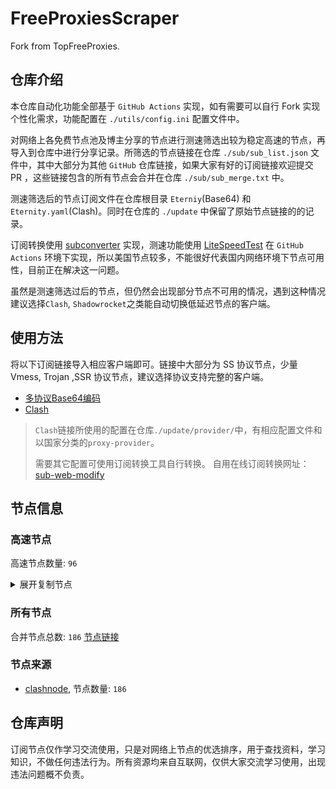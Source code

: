 # FreeProxiesScraper

Fork from TopFreeProxies.

## 仓库介绍
本仓库自动化功能全部基于 `GitHub Actions` 实现，如有需要可以自行 Fork 实现个性化需求，功能配置在 `./utils/config.ini` 配置文件中。

对网络上各免费节点池及博主分享的节点进行测速筛选出较为稳定高速的节点，再导入到仓库中进行分享记录。所筛选的节点链接在仓库 `./sub/sub_list.json` 文件中，其中大部分为其他 `GitHub` 仓库链接，如果大家有好的订阅链接欢迎提交 PR ，这些链接包含的所有节点会合并在仓库 `./sub/sub_merge.txt` 中。

测速筛选后的节点订阅文件在仓库根目录 `Eterniy`(Base64) 和 `Eternity.yaml`(Clash)。同时在仓库的 `./update` 中保留了原始节点链接的的记录。

订阅转换使用 [subconverter](https://github.com/tindy2013/subconverter) 实现，测速功能使用 [LiteSpeedTest](https://github.com/xxf098/LiteSpeedTest) 在 `GitHub Actions` 环境下实现，所以美国节点较多，不能很好代表国内网络环境下节点可用性，目前正在解决这一问题。

虽然是测速筛选过后的节点，但仍然会出现部分节点不可用的情况，遇到这种情况建议选择`Clash`, `Shadowrocket`之类能自动切换低延迟节点的客户端。

## 使用方法
将以下订阅链接导入相应客户端即可。链接中大部分为 SS 协议节点，少量 Vmess, Trojan ,SSR 协议节点，建议选择协议支持完整的客户端。

- [多协议Base64编码](https://raw.githubusercontent.com/caijh/FreeProxiesScraper/master/Eternity)
- [Clash](https://raw.githubusercontent.com/caijh/FreeProxiesScraper/master/Eternity.yaml)

>`Clash`链接所使用的配置在仓库`./update/provider/`中，有相应配置文件和以国家分类的`proxy-provider`。
>
>需要其它配置可使用订阅转换工具自行转换。
>自用在线订阅转换网址：[sub-web-modify](https://sub.v1.mk/)

## 节点信息
### 高速节点
高速节点数量: `96`
<details>
  <summary>展开复制节点</summary>

    vmess://eyJ2IjoiMiIsInBzIjoiMDQtMDAwLUpQIiwiYWRkIjoianAtMS5hbmV3c3RhcnQuY3lvdSIsInBvcnQiOiI1MDYxIiwidHlwZSI6Im5vbmUiLCJpZCI6IjA3MTIzZDFkLWFjZjMtM2JhMy1hZTAxLTkyZTZiOTIxZWM3MSIsImFpZCI6IjAiLCJuZXQiOiJ3cyIsInBhdGgiOiIvIiwiaG9zdCI6ImpwLTEuYW5ld3N0YXJ0LmN5b3UiLCJ0bHMiOiJ0bHMifQ==
    vmess://eyJ2IjoiMiIsInBzIjoiMDQtMDAzLU5PV0hFUkUiLCJhZGQiOiJ1czYtMS5hbmV3c3RhcnQuY3lvdSIsInBvcnQiOiI1MDYxIiwidHlwZSI6Im5vbmUiLCJpZCI6IjA3MTIzZDFkLWFjZjMtM2JhMy1hZTAxLTkyZTZiOTIxZWM3MSIsImFpZCI6IjAiLCJuZXQiOiJ3cyIsInBhdGgiOiIvIiwiaG9zdCI6InVzNi0xLmFuZXdzdGFydC5jeW91IiwidGxzIjoidGxzIn0=
    trojan://6106038b-e974-33aa-b305-580c3b59c152@gz0slb.aliyuncdn.smp-paymentservices-apple.com:56323?allowInsecure=1&sni=steampipe-kr.akamaized.net#04-004-CN
    trojan://6106038b-e974-33aa-b305-580c3b59c152@gz0slb.aliyuncdn.smp-paymentservices-apple.com:56432?allowInsecure=1&sni=steampipe-partner.akamaized.net#04-005-CN
    trojan://6106038b-e974-33aa-b305-580c3b59c152@push04.endpoint.smp-paymentservices-apple.com:23452?allowInsecure=1&sni=fastly.cdn.steampipe.steamcontent.com#04-006-CN
    trojan://6106038b-e974-33aa-b305-580c3b59c152@push04.endpoint.smp-paymentservices-apple.com:23453?allowInsecure=1&sni=www.microsoft365.com#04-007-CN
    vmess://eyJ2IjoiMiIsInBzIjoiMDQtMTA3LVJFTEFZIiwiYWRkIjoiczIuZGItbGluazAyLnRvcCIsInBvcnQiOiI4ODgwIiwidHlwZSI6Im5vbmUiLCJpZCI6Ijk0OTc5MzQyLWUyYjUtMzljMi1hNzE5LTQyNGRmYWM0YWI0ZSIsImFpZCI6IjAiLCJuZXQiOiJ3cyIsInBhdGgiOiIvZGFiYWkuaW4xNzIuNjQuNTAuMjQ2IiwiaG9zdCI6InMyLmRiLWxpbmswMi50b3AiLCJ0bHMiOiIifQ==
    vmess://eyJ2IjoiMiIsInBzIjoiMDQtMTA4LVJFTEFZIiwiYWRkIjoiczQuY24tZGIudG9wIiwicG9ydCI6IjIwOTUiLCJ0eXBlIjoibm9uZSIsImlkIjoiOTQ5NzkzNDItZTJiNS0zOWMyLWE3MTktNDI0ZGZhYzRhYjRlIiwiYWlkIjoiMCIsIm5ldCI6IndzIiwicGF0aCI6Ii9kYWJhaS5pbjE3Mi42NC4zMS4xMzkiLCJob3N0IjoiczQuY24tZGIudG9wIiwidGxzIjoiIn0=
    vmess://eyJ2IjoiMiIsInBzIjoiMDQtMTA5LVJFTEFZIiwiYWRkIjoiczUuZGItbGluazAxLnRvcCIsInBvcnQiOiIyMDgyIiwidHlwZSI6Im5vbmUiLCJpZCI6Ijk0OTc5MzQyLWUyYjUtMzljMi1hNzE5LTQyNGRmYWM0YWI0ZSIsImFpZCI6IjAiLCJuZXQiOiJ3cyIsInBhdGgiOiIvZGFiYWkuaW4xNzIuNjcuNjkuMjkiLCJob3N0IjoiczUuZGItbGluazAxLnRvcCIsInRscyI6IiJ9
    vmess://eyJ2IjoiMiIsInBzIjoiMDQtMTEwLVJFTEFZIiwiYWRkIjoiczUuZGItbGluazAxLnRvcCIsInBvcnQiOiI4ODgwIiwidHlwZSI6Im5vbmUiLCJpZCI6Ijk0OTc5MzQyLWUyYjUtMzljMi1hNzE5LTQyNGRmYWM0YWI0ZSIsImFpZCI6IjAiLCJuZXQiOiJ3cyIsInBhdGgiOiIvZGFiYWkuaW4xMDQuMjQuNzUuMjM4IiwiaG9zdCI6InM1LmRiLWxpbmswMS50b3AiLCJ0bHMiOiIifQ==
    vmess://eyJ2IjoiMiIsInBzIjoiMDQtMTExLVJFTEFZIiwiYWRkIjoiczQuY24tZGIudG9wIiwicG9ydCI6IjgwODAiLCJ0eXBlIjoibm9uZSIsImlkIjoiOTQ5NzkzNDItZTJiNS0zOWMyLWE3MTktNDI0ZGZhYzRhYjRlIiwiYWlkIjoiMCIsIm5ldCI6IndzIiwicGF0aCI6Ii9kYWJhaS5pbjEwNC4yMS4xMTkuMTA3IiwiaG9zdCI6InM0LmNuLWRiLnRvcCIsInRscyI6IiJ9
    vmess://eyJ2IjoiMiIsInBzIjoiMDQtMTEyLVJFTEFZIiwiYWRkIjoiczIuY24tZGIudG9wIiwicG9ydCI6IjIwODYiLCJ0eXBlIjoibm9uZSIsImlkIjoiOTQ5NzkzNDItZTJiNS0zOWMyLWE3MTktNDI0ZGZhYzRhYjRlIiwiYWlkIjoiMCIsIm5ldCI6IndzIiwicGF0aCI6Ii9kYWJhaS5pbjE3Mi42NC4yMi4yMTAiLCJob3N0IjoiczIuY24tZGIudG9wIiwidGxzIjoiIn0=
    vmess://eyJ2IjoiMiIsInBzIjoiMDQtMTEzLVJFTEFZIiwiYWRkIjoiczQuZGItbGluazAyLnRvcCIsInBvcnQiOiIyMDg2IiwidHlwZSI6Im5vbmUiLCJpZCI6Ijk0OTc5MzQyLWUyYjUtMzljMi1hNzE5LTQyNGRmYWM0YWI0ZSIsImFpZCI6IjAiLCJuZXQiOiJ3cyIsInBhdGgiOiIvZGFiYWkuaW4xNzIuNjQuMjguMjUzIiwiaG9zdCI6InM0LmRiLWxpbmswMi50b3AiLCJ0bHMiOiIifQ==
    vmess://eyJ2IjoiMiIsInBzIjoiMDQtMTE0LU5PV0hFUkUiLCJhZGQiOiIxMi5tYW1hbWFqZC5zaXRlIiwicG9ydCI6IjIzNjEyIiwidHlwZSI6Im5vbmUiLCJpZCI6IjFhZTkzM2Y4LTkxNWUtMzg1Zi1hNzI4LTdiYjcxODJkZjAxOSIsImFpZCI6IjIiLCJuZXQiOiJ3cyIsInBhdGgiOiIvIiwiaG9zdCI6IjEyLm1hbWFtYWpkLnNpdGUiLCJ0bHMiOiIifQ==
    vmess://eyJ2IjoiMiIsInBzIjoiMDQtMTE1LUNOIiwiYWRkIjoiMTcubWFtYW1hamQuc2l0ZSIsInBvcnQiOiIyMzYxNyIsInR5cGUiOiJub25lIiwiaWQiOiIxYWU5MzNmOC05MTVlLTM4NWYtYTcyOC03YmI3MTgyZGYwMTkiLCJhaWQiOiIyIiwibmV0Ijoid3MiLCJwYXRoIjoiLyIsImhvc3QiOiIxNy5tYW1hbWFqZC5zaXRlIiwidGxzIjoiIn0=
    vmess://eyJ2IjoiMiIsInBzIjoiMDQtMTE2LUNOIiwiYWRkIjoiMTEubWFtYW1hamQuc2l0ZSIsInBvcnQiOiIyMzYxMSIsInR5cGUiOiJub25lIiwiaWQiOiIxYWU5MzNmOC05MTVlLTM4NWYtYTcyOC03YmI3MTgyZGYwMTkiLCJhaWQiOiIyIiwibmV0Ijoid3MiLCJwYXRoIjoiLyIsImhvc3QiOiIxMS5tYW1hbWFqZC5zaXRlIiwidGxzIjoiIn0=
    vmess://eyJ2IjoiMiIsInBzIjoiMDQtMTE3LUNOIiwiYWRkIjoiMTkubWFtYW1hamQuc2l0ZSIsInBvcnQiOiIyMzYxOSIsInR5cGUiOiJub25lIiwiaWQiOiIxYWU5MzNmOC05MTVlLTM4NWYtYTcyOC03YmI3MTgyZGYwMTkiLCJhaWQiOiIyIiwibmV0Ijoid3MiLCJwYXRoIjoiLyIsImhvc3QiOiIxOS5tYW1hbWFqZC5zaXRlIiwidGxzIjoiIn0=
    vmess://eyJ2IjoiMiIsInBzIjoiMDQtMTE4LUNOIiwiYWRkIjoiMTYubWFtYW1hamQuc2l0ZSIsInBvcnQiOiIyMzYxNiIsInR5cGUiOiJub25lIiwiaWQiOiIxYWU5MzNmOC05MTVlLTM4NWYtYTcyOC03YmI3MTgyZGYwMTkiLCJhaWQiOiIyIiwibmV0Ijoid3MiLCJwYXRoIjoiLyIsImhvc3QiOiIxNi5tYW1hbWFqZC5zaXRlIiwidGxzIjoiIn0=
    vmess://eyJ2IjoiMiIsInBzIjoiMDQtMTE5LUNOIiwiYWRkIjoiMTgubWFtYW1hamQuc2l0ZSIsInBvcnQiOiIyMzYxOCIsInR5cGUiOiJub25lIiwiaWQiOiIxYWU5MzNmOC05MTVlLTM4NWYtYTcyOC03YmI3MTgyZGYwMTkiLCJhaWQiOiIyIiwibmV0Ijoid3MiLCJwYXRoIjoiLyIsImhvc3QiOiIxOC5tYW1hbWFqZC5zaXRlIiwidGxzIjoiIn0=
    vmess://eyJ2IjoiMiIsInBzIjoiMDQtMTIwLUNOIiwiYWRkIjoiMTUubWFtYW1hamQuc2l0ZSIsInBvcnQiOiIyMzYxNSIsInR5cGUiOiJub25lIiwiaWQiOiIxYWU5MzNmOC05MTVlLTM4NWYtYTcyOC03YmI3MTgyZGYwMTkiLCJhaWQiOiIyIiwibmV0Ijoid3MiLCJwYXRoIjoiLyIsImhvc3QiOiIxNS5tYW1hbWFqZC5zaXRlIiwidGxzIjoiIn0=
    vmess://eyJ2IjoiMiIsInBzIjoiMDQtMTIxLU5PV0hFUkUiLCJhZGQiOiI1Lm1hbWFtYWpkLnNpdGUiLCJwb3J0IjoiMjM2MDUiLCJ0eXBlIjoibm9uZSIsImlkIjoiMWFlOTMzZjgtOTE1ZS0zODVmLWE3MjgtN2JiNzE4MmRmMDE5IiwiYWlkIjoiMiIsIm5ldCI6IndzIiwicGF0aCI6Ii8iLCJob3N0IjoiNS5tYW1hbWFqZC5zaXRlIiwidGxzIjoiIn0=
    vmess://eyJ2IjoiMiIsInBzIjoiMDQtMTIyLUNOIiwiYWRkIjoiMTMubWFtYW1hamQuc2l0ZSIsInBvcnQiOiIyMzYxMyIsInR5cGUiOiJub25lIiwiaWQiOiIxYWU5MzNmOC05MTVlLTM4NWYtYTcyOC03YmI3MTgyZGYwMTkiLCJhaWQiOiIyIiwibmV0Ijoid3MiLCJwYXRoIjoiLyIsImhvc3QiOiIxMy5tYW1hbWFqZC5zaXRlIiwidGxzIjoiIn0=
    vmess://eyJ2IjoiMiIsInBzIjoiMDQtMTIzLUNOIiwiYWRkIjoiMTQubWFtYW1hamQuc2l0ZSIsInBvcnQiOiIyMzYxNCIsInR5cGUiOiJub25lIiwiaWQiOiIxYWU5MzNmOC05MTVlLTM4NWYtYTcyOC03YmI3MTgyZGYwMTkiLCJhaWQiOiIyIiwibmV0Ijoid3MiLCJwYXRoIjoiLyIsImhvc3QiOiIxNC5tYW1hbWFqZC5zaXRlIiwidGxzIjoiIn0=
    trojan://ttfang@20.235.105.146:443?allowInsecure=1&sni=ttfang.fange.me&ws=1&wspath=%2525252F#05-126-IN
    vmess://eyJ2IjoiMiIsInBzIjoiMDUtMTI3LVJFTEFZIiwiYWRkIjoiY2MyZGFzaC44OTA2MDAwNC54eXoiLCJwb3J0IjoiMjA5NiIsInR5cGUiOiJub25lIiwiaWQiOiIyZmMzNzcxMy0zMDE3LTQ5N2UtZmYyZC05NjVmODI2YTE5YTMiLCJhaWQiOiIwIiwibmV0Ijoid3MiLCJwYXRoIjoiLyIsImhvc3QiOiJjYzJkYXNoLjg5MDYwMDA0Lnh5eiIsInRscyI6InRscyJ9
    vmess://eyJ2IjoiMiIsInBzIjoiMDUtMTQzLUhLIiwiYWRkIjoiODRlOWM2NTAtc3plY2cwLXQwdWhtcy0xcmsweC5oay5wNXB2LmNvbSIsInBvcnQiOiI4MCIsInR5cGUiOiJub25lIiwiaWQiOiI3OTYwYjZjYy0xYzk1LTExZWYtYWM3Zi1mMjNjOTFjZmJiYzkiLCJhaWQiOiIyIiwibmV0Ijoid3MiLCJwYXRoIjoiLyIsImhvc3QiOiI4NGU5YzY1MC1zemVjZzAtdDB1aG1zLTFyazB4LmhrLnA1cHYuY29tIiwidGxzIjoiIn0=
    ss://MjAyMi1ibGFrZTMtYWVzLTEyOC1nY206MTJ4R1JtY0V5M1RWRVR6RTQ3TXJlQSUyNTNEJTI1M0Q@183.240.187.198:34664#05-144-CN
    trojan://yaml777@172.67.207.57:443?allowInsecure=1&sni=yaml7.ggff.net&ws=1&wspath=%2525252F#05-145-RELAY
    trojan://10b1e371-d734-4306-b67f-0fc1f95c2485@aaxxcfgty.003330333.xyz:443?allowInsecure=1&sni=aaxXcFgTy.003330333.xYZ&ws=1&wspath=%2525252FKodE23lBlbnEsM#05-146-RELAY
    trojan://f69b7304-9bea-4740-a555-797514012a53@ssxcdfrt.859885.xyz:443?allowInsecure=1&sni=sSxCDFrt.859885.XYZ&ws=1&wspath=%2525252FMxtuuhyCwC29auSeckWI9#05-147-RELAY
    vmess://eyJ2IjoiMiIsInBzIjoiMDktMTY1LUFUIiwiYWRkIjoiY3VzdG9tZXJzLnRlbGUtc2hvcC10b28uc3R1ZGlvIiwicG9ydCI6IjMzMjAzIiwidHlwZSI6Im5vbmUiLCJpZCI6ImQ1MjJlYzNiLTI0ZTQtNDMxMy05YWJkLTY3MTk2MDRiNzc2MSIsImFpZCI6IjAiLCJuZXQiOiJ3cyIsInBhdGgiOiIvIiwiaG9zdCI6ImN1c3RvbWVycy50ZWxlLXNob3AtdG9vLnN0dWRpbyIsInRscyI6IiJ9
    ss://YWVzLTI1Ni1nY206aVVCMDkyM1JCQQ@154.3.8.151:30067#14-334-US
    vmess://eyJ2IjoiMiIsInBzIjoiMjMtMzQ2LUlSIiwiYWRkIjoic29tZWJvZHkuc2FuYWVpMS5taWx4Ynl3a2Fpd254Lnh5eiIsInBvcnQiOiI1Mjk5NCIsInR5cGUiOiJub25lIiwiaWQiOiI0YTRmNzlkMi0yYzljLTRmYTItODJhNy0yZWFjNWRkODYxZjkiLCJhaWQiOiIwIiwibmV0IjoidGNwIiwicGF0aCI6Ii8iLCJob3N0IjoiY3VzdG9tZXJzLnRlbGUtc2hvcC10b28uc3R1ZGlvIiwidGxzIjoiIn0=
    trojan://1957909a-4f2a-4d9c-99ad-119d45f052c1@v01.gutingting.com:30002?allowInsecure=1&sni=v2tw01.fuqiangren.com#23-349-HK
    ss://Y2hhY2hhMjAtaWV0Zi1wb2x5MTMwNTpsanFkYWx1MTMuLg@54.238.207.188:8319#23-351-JP
    ss://Y2hhY2hhMjAtaWV0Zi1wb2x5MTMwNTpFSndXODUxUXFkVVV2ZzNBWVRSczNu@ams.telegavpn.org:19057#23-352-NL
    trojan://100b5163-fbb8-425d-9621-44d119555aa4@104.21.75.120:2053?allowInsecure=1&sni=MaHSA2.cffoRm.SitE&ws=1&wspath=%2525252F#23-366-RELAY
    ss://Y2hhY2hhMjAtaWV0Zi1wb2x5MTMwNTpvWklvQTY5UTh5aGNRVjhrYTNQYTNB@193.29.139.177:8080#23-384-NL
    ss://Y2hhY2hhMjAtaWV0Zi1wb2x5MTMwNTp3Y0k4RFplMGVYU1MzdXBvcDFRalZC@128.199.236.104:57384#23-386-SG
    ss://Y2hhY2hhMjAtaWV0Zi1wb2x5MTMwNTpVQnZ4NGRpWmxTclB6bDloUExUMlFV@167.172.85.14:21964#23-387-SG
    ss://Y2hhY2hhMjAtaWV0Zi1wb2x5MTMwNTpmYjMxYjc2MmRmN2Q3ZTEw@162.19.229.137:16287#23-388-FR
    ss://Y2hhY2hhMjAtaWV0Zi1wb2x5MTMwNTpsanFkYWx1MTMuLg@175.41.157.91:8316#23-389-SG
    ss://Y2hhY2hhMjAtaWV0Zi1wb2x5MTMwNTpvWklvQTY5UTh5aGNRVjhrYTNQYTNB@45.87.175.22:8080#23-390-LT
    ss://Y2hhY2hhMjAtaWV0Zi1wb2x5MTMwNTo0YTJyZml4b3BoZGpmZmE4S1ZBNEFh@45.87.175.192:8080#23-391-LT
    vmess://eyJ2IjoiMiIsInBzIjoiMjMtMzkyLVJFTEFZIiwiYWRkIjoiMTA0LjIxLjY0LjEiLCJwb3J0IjoiODQ0MyIsInR5cGUiOiJub25lIiwiaWQiOiIyYmQwYzlkNy1mMjM5LTQzN2UtYTFlMS02Y2Y4MzBhZjJhMWEiLCJhaWQiOiIwIiwibmV0Ijoid3MiLCJwYXRoIjoiLyIsImhvc3QiOiIiLCJ0bHMiOiIifQ==
    vmess://eyJ2IjoiMiIsInBzIjoiMjQtNDA3LVJFTEFZIiwiYWRkIjoidjAxOS5lbW92cG4ueHl6IiwicG9ydCI6IjIwODciLCJ0eXBlIjoibm9uZSIsImlkIjoiYTRhOTkwMjctMTljMi00MGU0LTkyOGYtODNlYmQ5ZDE0YzQ3IiwiYWlkIjoiMCIsIm5ldCI6IndzIiwicGF0aCI6Ii8iLCJob3N0IjoidjAxOS5lbW92cG4ueHl6IiwidGxzIjoidGxzIn0=
    vmess://eyJ2IjoiMiIsInBzIjoiMjQtNDA4LVJFTEFZIiwiYWRkIjoiM0VFRWVFLjk5OTgyNC54eVoiLCJwb3J0IjoiNDQzIiwidHlwZSI6Im5vbmUiLCJpZCI6ImNkZWM5ZDU3LTY2MWQtNDU2YS1iYmYyLWI0YzM4ZTljNjcxMSIsImFpZCI6IjAiLCJuZXQiOiJ3cyIsInBhdGgiOiIvOWRabEpMakhIckwwVndTb2xicUZwZyIsImhvc3QiOiIzRUVFZUUuOTk5ODI0Lnh5WiIsInRscyI6InRscyJ9
    vmess://eyJ2IjoiMiIsInBzIjoiMjQtNDA5LVJFTEFZIiwiYWRkIjoiZWVlZWVFRWVmRmZnSEp1LjQ0NDQ5MzYuWFl6IiwicG9ydCI6IjQ0MyIsInR5cGUiOiJub25lIiwiaWQiOiI3NzAxZGRmNS02YTQ4LTQwMWItYTNlYy04YWY1MmI2ZGViNDgiLCJhaWQiOiIwIiwibmV0Ijoid3MiLCJwYXRoIjoiL21seVI1dG1jS3gzaHdlQm9wdWhXRWJJWCIsImhvc3QiOiJlZWVlZUVFZWZGZmdISnUuNDQ0NDkzNi5YWXoiLCJ0bHMiOiJ0bHMifQ==
    vmess://eyJ2IjoiMiIsInBzIjoiMjQtNDE2LVJFTEFZIiwiYWRkIjoiMzNEZUZydHk2LjQ0NDY1Mi54WXoiLCJwb3J0IjoiNDQzIiwidHlwZSI6Im5vbmUiLCJpZCI6ImNkZWM5ZDU3LTY2MWQtNDU2YS1iYmYyLWI0YzM4ZTljNjcxMSIsImFpZCI6IjAiLCJuZXQiOiJ3cyIsInBhdGgiOiIvOWRabEpMakhIckwwVndTb2xicUZwZyIsImhvc3QiOiIzM0RlRnJ0eTYuNDQ0NjUyLnhZeiIsInRscyI6InRscyJ9
    trojan://Aimer@31.43.179.60:2053?allowInsecure=1&sni=epmk.ambercc.filegear-sg.me&ws=1&wspath=%2525252F#24-421-RELAY
    vmess://eyJ2IjoiMiIsInBzIjoiMjQtNDIyLVJFTEFZIiwiYWRkIjoiYWF6eHNkRS4wMDMzMzAzMzMuWFl6IiwicG9ydCI6IjQ0MyIsInR5cGUiOiJub25lIiwiaWQiOiIxMGIxZTM3MS1kNzM0LTQzMDYtYjY3Zi0wZmMxZjk1YzI0ODUiLCJhaWQiOiIwIiwibmV0Ijoid3MiLCJwYXRoIjoiL1NYanE4WWxuR05CbGJuRXNNIiwiaG9zdCI6ImFhenhzZEUuMDAzMzMwMzMzLlhZeiIsInRscyI6InRscyJ9
    trojan://Aimer@46.254.93.243:8443?allowInsecure=1&sni=epmk.ambercc.filegear-sg.me&ws=1&wspath=%2525252F#24-426-RELAY
    trojan://Aimer@103.116.7.133:2083?allowInsecure=1&sni=epmk.ambercc.filegear-sg.me&ws=1&wspath=%2525252F#24-427-RELAY
    vmess://eyJ2IjoiMiIsInBzIjoiMjQtNDI4LUNOIiwiYWRkIjoiMTIwLjIzNy43OS4xNTciLCJwb3J0IjoiNDExNzQiLCJ0eXBlIjoibm9uZSIsImlkIjoiNDE4MDQ4YWYtYTI5My00Yjk5LTliMGMtOThjYTM1ODBkZDI0IiwiYWlkIjoiMCIsIm5ldCI6InRjcCIsInBhdGgiOiIlMjUyNTJGIiwiaG9zdCI6ImVwbWsuYW1iZXJjYy5maWxlZ2Vhci1zZy5tZSIsInRscyI6IiJ9
    trojan://Aimer@103.116.7.220:2096?allowInsecure=1&sni=epml.ambercc.filegear-sg.me&ws=1&wspath=%2525252F#24-429-RELAY
    trojan://Aimer@31.43.179.27:443?allowInsecure=1&sni=epmk.ambercc.filegear-sg.me&ws=1&wspath=%2525252F#24-432-RELAY
    trojan://Aimer@damien.ns.cloudflare.com:443?allowInsecure=1&sni=epml.ambercc.filegear-sg.me&ws=1&wspath=%2525252F#24-433-RELAY
    trojan://Aimer@176.53.144.206:8443?allowInsecure=1&sni=epml.ambercc.filegear-sg.me&ws=1&wspath=%2525252F#24-434-RELAY
    vmess://eyJ2IjoiMiIsInBzIjoiMjQtNDM1LVNHIiwiYWRkIjoiMjYwMzpjMDI0OjQ1MDk6YWMzYTo3ODJmOmMxZDc6NDRkZTo0ZDBlIiwicG9ydCI6IjgwIiwidHlwZSI6Im5vbmUiLCJpZCI6IjBjNGMxYTg5LTU2NDUtNGZjMi05ZTNiLWFiMDlhYTQ0ZTkzMyIsImFpZCI6IjAiLCJuZXQiOiJ3cyIsInBhdGgiOiIvY24iLCJob3N0IjoiIiwidGxzIjoiIn0=
    vmess://eyJ2IjoiMiIsInBzIjoiMjQtNDM2LVJFTEFZIiwiYWRkIjoiU1NzWFhYQ3ZCbm1qS2kuOTMxLlBwLnVBIiwicG9ydCI6IjQ0MyIsInR5cGUiOiJub25lIiwiaWQiOiJkYTEyODI0Ni0zM2IwLTRjODgtYTQ0ZS1kOTFlOWUwYTFlMDUiLCJhaWQiOiIwIiwibmV0Ijoid3MiLCJwYXRoIjoiLzBGaFVrcVFVZHhPaE1COUpzZ1Rhend6OSIsImhvc3QiOiJTU3NYWFhDdkJubWpLaS45MzEuUHAudUEiLCJ0bHMiOiJ0bHMifQ==
    trojan://Aimer@lynn.ns.cloudflare.com:443?allowInsecure=1&sni=epml.ambercc.filegear-sg.me&ws=1&wspath=%2525252F#24-437-RELAY
    vmess://eyJ2IjoiMiIsInBzIjoiMjQtNDM4LVJFTEFZIiwiYWRkIjoiM0RkRGYuNDQ0NjUyLnhZWiIsInBvcnQiOiI0NDMiLCJ0eXBlIjoibm9uZSIsImlkIjoiY2RlYzlkNTctNjYxZC00NTZhLWJiZjItYjRjMzhlOWM2NzExIiwiYWlkIjoiMCIsIm5ldCI6IndzIiwicGF0aCI6Ii85ZFpsSkxqSEhyTDBWd1NvbGJxRnBnIiwiaG9zdCI6IjNEZERmLjQ0NDY1Mi54WVoiLCJ0bHMiOiJ0bHMifQ==
    trojan://Aimer@kip.ns.cloudflare.com:443?allowInsecure=1&sni=epmk.ambercc.filegear-sg.me&ws=1&wspath=%2525252F#24-441-RELAY
    vmess://eyJ2IjoiMiIsInBzIjoiMjQtNDQyLVJFTEFZIiwiYWRkIjoiWHhjZHZGZ3RZLjQ0NDY1Mi54WVoiLCJwb3J0IjoiNDQzIiwidHlwZSI6Im5vbmUiLCJpZCI6IjUxMmQ5Njc0LWRiMTItNDRjYS1hMWI1LTY1NDI0NDU0OWI2NSIsImFpZCI6IjAiLCJuZXQiOiJ3cyIsInBhdGgiOiIvdWlBeHZINk9rVmswVkNmYTdkWDNKSXJZazd6bSIsImhvc3QiOiJYeGNkdkZndFkuNDQ0NjUyLnhZWiIsInRscyI6InRscyJ9
    vmess://eyJ2IjoiMiIsInBzIjoiMjQtNDQ3LVJFTEFZIiwiYWRkIjoic3NzczMuMTE4OTA2MDQueHl6IiwicG9ydCI6IjgwIiwidHlwZSI6Im5vbmUiLCJpZCI6ImY4OThmZmNiLTY0MTctNDM3My05NjQwLTBiNjYwOTFlODIwNiIsImFpZCI6IjAiLCJuZXQiOiJ3cyIsInBhdGgiOiIvR25KM2JCeFY5MXVGa1l0dXpYeUo1WE5lSDFSMSIsImhvc3QiOiJzc3NzMy4xMTg5MDYwNC54eXoiLCJ0bHMiOiIifQ==
    trojan://Aimer@135.84.74.254:2083?allowInsecure=1&sni=epmk.ambercc.filegear-sg.me&ws=1&wspath=%2525252F#24-448-US
    vmess://eyJ2IjoiMiIsInBzIjoiMjQtNDY4LUNOIiwiYWRkIjoiMTExLjI2LjEwOS43OSIsInBvcnQiOiIzMDg0MCIsInR5cGUiOiJub25lIiwiaWQiOiJjYmIzZjg3Ny1kMWZiLTM0NGMtODdhOS1kMTUzYmZmZDU0ODQiLCJhaWQiOiIwIiwibmV0Ijoid3MiLCJwYXRoIjoiL2luZGV4IiwiaG9zdCI6IiIsInRscyI6IiJ9
    vmess://eyJ2IjoiMiIsInBzIjoiMjQtNDcwLVJFTEFZIiwiYWRkIjoiZERkRGREZGRkRERERHlVVVVJTy40NDQ0OTI2Llh5WiIsInBvcnQiOiI4MCIsInR5cGUiOiJub25lIiwiaWQiOiJkYzUwZWIxZC0yNDRkLTQ3MTEtYjE2OC1hMTAxYTVlNmZiMWIiLCJhaWQiOiIwIiwibmV0Ijoid3MiLCJwYXRoIjoiL2F3bXFxNzlCMTdyZm5wWGlOYVdiIiwiaG9zdCI6ImREZERkRGRkZERERER5VVVVSU8uNDQ0NDkyNi5YeVoiLCJ0bHMiOiIifQ==
    vmess://eyJ2IjoiMiIsInBzIjoiMjQtNDcxLUNOIiwiYWRkIjoiMTIwLjIzMi4xNTMuNDAiLCJwb3J0IjoiNTI1NTIiLCJ0eXBlIjoibm9uZSIsImlkIjoiNDE4MDQ4YWYtYTI5My00Yjk5LTliMGMtOThjYTM1ODBkZDI0IiwiYWlkIjoiMCIsIm5ldCI6InRjcCIsInBhdGgiOiIvYXdtcXE3OUIxN3JmbnBYaU5hV2IiLCJob3N0IjoiZERkRGREZGRkRERERHlVVVVJTy40NDQ0OTI2Llh5WiIsInRscyI6IiJ9
    trojan://Aimer@141.11.203.191:8443?allowInsecure=1&sni=epmk.ambercc.filegear-sg.me&ws=1&wspath=%2525252F#24-473-RELAY
    trojan://2c605663-b89a-5734-a9d6-97d4743d72cf@dozo01.flztjc.top:8313?allowInsecure=1&sni=hk-13-568.flztjc.net#24-480-CN
    vmess://eyJ2IjoiMiIsInBzIjoiMjQtNDgxLVJFTEFZIiwiYWRkIjoiVHRnR0dIeVVJLjY2NjQ2MS5YeXoiLCJwb3J0IjoiODAiLCJ0eXBlIjoibm9uZSIsImlkIjoiZGM1MGViMWQtMjQ0ZC00NzExLWIxNjgtYTEwMWE1ZTZmYjFiIiwiYWlkIjoiMCIsIm5ldCI6IndzIiwicGF0aCI6Ii9hd21xcTc5QjE3cmZucFhpTmFXYiIsImhvc3QiOiJUdGdHR0h5VUkuNjY2NDYxLlh5eiIsInRscyI6IiJ9
    vmess://eyJ2IjoiMiIsInBzIjoiMjQtNDgyLUNOIiwiYWRkIjoiMTIwLjIzMi4xNTMuNDAiLCJwb3J0IjoiNTk5ODIiLCJ0eXBlIjoibm9uZSIsImlkIjoiNDE4MDQ4YWYtYTI5My00Yjk5LTliMGMtOThjYTM1ODBkZDI0IiwiYWlkIjoiMCIsIm5ldCI6InRjcCIsInBhdGgiOiIvYXdtcXE3OUIxN3JmbnBYaU5hV2IiLCJob3N0IjoiVHRnR0dIeVVJLjY2NjQ2MS5YeXoiLCJ0bHMiOiIifQ==
    vmess://eyJ2IjoiMiIsInBzIjoiMjQtNDg0LVJFTEFZIiwiYWRkIjoic1NTRGRkZEREREZmRmcuNDQ0NDkzNi5YeXoiLCJwb3J0IjoiODAiLCJ0eXBlIjoibm9uZSIsImlkIjoiNzcwMWRkZjUtNmE0OC00MDFiLWEzZWMtOGFmNTJiNmRlYjQ4IiwiYWlkIjoiMCIsIm5ldCI6IndzIiwicGF0aCI6Ii9tbHlSNXRtY0t4M2h3ZUJvcHVoV0ViSVgiLCJob3N0Ijoic1NTRGRkZEREREZmRmcuNDQ0NDkzNi5YeXoiLCJ0bHMiOiIifQ==
    vmess://eyJ2IjoiMiIsInBzIjoiMjQtNDg3LUNOIiwiYWRkIjoiMTIwLjIzMi4xNTMuNDAiLCJwb3J0IjoiMzIyMDkiLCJ0eXBlIjoibm9uZSIsImlkIjoiNDE4MDQ4YWYtYTI5My00Yjk5LTliMGMtOThjYTM1ODBkZDI0IiwiYWlkIjoiMCIsIm5ldCI6InRjcCIsInBhdGgiOiIvbWx5UjV0bWNLeDNod2VCb3B1aFdFYklYIiwiaG9zdCI6InNTU0RkZGRERERGZkZnLjQ0NDQ5MzYuWHl6IiwidGxzIjoiIn0=
    vmess://eyJ2IjoiMiIsInBzIjoiMjQtNDg5LUNOIiwiYWRkIjoiMTIwLjIzMi4xNTMuMTIxIiwicG9ydCI6IjU5MjIyIiwidHlwZSI6Im5vbmUiLCJpZCI6IjQxODA0OGFmLWEyOTMtNGI5OS05YjBjLTk4Y2EzNTgwZGQyNCIsImFpZCI6IjAiLCJuZXQiOiJ0Y3AiLCJwYXRoIjoiL21seVI1dG1jS3gzaHdlQm9wdWhXRWJJWCIsImhvc3QiOiJzU1NEZGRkRERERmZGZy40NDQ0OTM2Llh5eiIsInRscyI6IiJ9
    vmess://eyJ2IjoiMiIsInBzIjoiMjQtNDkwLUNOIiwiYWRkIjoiMTExLjI2LjEwOS43OSIsInBvcnQiOiIzMDgyOCIsInR5cGUiOiJub25lIiwiaWQiOiJjYmIzZjg3Ny1kMWZiLTM0NGMtODdhOS1kMTUzYmZmZDU0ODQiLCJhaWQiOiIyIiwibmV0Ijoid3MiLCJwYXRoIjoiL29vb28iLCJob3N0IjoiIiwidGxzIjoiIn0=
    vmess://eyJ2IjoiMiIsInBzIjoiMjQtNDk3LVJFTEFZIiwiYWRkIjoiZGRkZkZGdnZCbmhKVS45MzEucFAudUEiLCJwb3J0IjoiNDQzIiwidHlwZSI6Im5vbmUiLCJpZCI6ImE0ZThlYzBhLTc1ZDAtNGZjNS04MzdhLTQ5NzNlZDNhOWQzZSIsImFpZCI6IjAiLCJuZXQiOiJ3cyIsInBhdGgiOiIvMTRGemlxdzFoWWdDWE51dGtTNUgiLCJob3N0IjoiZGRkZkZGdnZCbmhKVS45MzEucFAudUEiLCJ0bHMiOiJ0bHMifQ==
    vmess://eyJ2IjoiMiIsInBzIjoiMjQtNDk4LUNOIiwiYWRkIjoiMTIwLjIzMi4xNTMuNjMiLCJwb3J0IjoiMzc3NTUiLCJ0eXBlIjoibm9uZSIsImlkIjoiNDE4MDQ4YWYtYTI5My00Yjk5LTliMGMtOThjYTM1ODBkZDI0IiwiYWlkIjoiMCIsIm5ldCI6InRjcCIsInBhdGgiOiIvMTRGemlxdzFoWWdDWE51dGtTNUgiLCJob3N0IjoiZGRkZkZGdnZCbmhKVS45MzEucFAudUEiLCJ0bHMiOiIifQ==
    vmess://eyJ2IjoiMiIsInBzIjoiMjQtNTE0LVJFTEFZIiwiYWRkIjoiZGRkdnZibi45MzEucHAudWEiLCJwb3J0IjoiNDQzIiwidHlwZSI6Im5vbmUiLCJpZCI6IjQxNzRiOTVkLTExNWUtNGQzOS1hZGQ2LTFmOGRiOTViYjg2MCIsImFpZCI6IjAiLCJuZXQiOiJ3cyIsInBhdGgiOiIvNldlM1U5RGYxV0d4Z0Zub0ZQdzEiLCJob3N0IjoiZGRkdnZibi45MzEucHAudWEiLCJ0bHMiOiJ0bHMifQ==
    vmess://eyJ2IjoiMiIsInBzIjoiMjQtNTI2LUNOIiwiYWRkIjoiMTIwLjIzMi4xNTMuMTIxIiwicG9ydCI6IjQ5OTEyIiwidHlwZSI6Im5vbmUiLCJpZCI6IjQxODA0OGFmLWEyOTMtNGI5OS05YjBjLTk4Y2EzNTgwZGQyNCIsImFpZCI6IjAiLCJuZXQiOiJ0Y3AiLCJwYXRoIjoiLzZXZTNVOURmMVdHeGdGbm9GUHcxIiwiaG9zdCI6ImRkZHZ2Ym4uOTMxLnBwLnVhIiwidGxzIjoiIn0=
    vmess://eyJ2IjoiMiIsInBzIjoiMjQtNTQxLVJFTEFZIiwiYWRkIjoiU1NTeFhjdkZ0WS40NDQ3NTIuWHl6IiwicG9ydCI6IjgwIiwidHlwZSI6Im5vbmUiLCJpZCI6IjUxMmQ5Njc0LWRiMTItNDRjYS1hMWI1LTY1NDI0NDU0OWI2NSIsImFpZCI6IjAiLCJuZXQiOiJ3cyIsInBhdGgiOiIvdWlBeHZINk9rVmswVkNmYTdkWDNKSXJZazd6bSIsImhvc3QiOiJTU1N4WGN2RnRZLjQ0NDc1Mi5YeXoiLCJ0bHMiOiIifQ==
    vmess://eyJ2IjoiMiIsInBzIjoiMjQtNTY5LVJFTEFZIiwiYWRkIjoiRkZmZmZmZkZmZkZGa2tLa2tLTC40NDQ0OTI2LnhZWiIsInBvcnQiOiI4MCIsInR5cGUiOiJub25lIiwiaWQiOiJkYzUwZWIxZC0yNDRkLTQ3MTEtYjE2OC1hMTAxYTVlNmZiMWIiLCJhaWQiOiIwIiwibmV0Ijoid3MiLCJwYXRoIjoiL2F3bXFxNzlCMTdyZm5wWGlOYVdiIiwiaG9zdCI6IkZGZmZmZmZGZmZGRmtrS2trS0wuNDQ0NDkyNi54WVoiLCJ0bHMiOiIifQ==
    vmess://eyJ2IjoiMiIsInBzIjoiMjQtNTc0LVJFTEFZIiwiYWRkIjoiMzMzM3I1NjcuMTE4OTA2MDQueHl6IiwicG9ydCI6IjgwIiwidHlwZSI6Im5vbmUiLCJpZCI6ImY4OThmZmNiLTY0MTctNDM3My05NjQwLTBiNjYwOTFlODIwNiIsImFpZCI6IjAiLCJuZXQiOiJ3cyIsInBhdGgiOiIvR25KM2JCeFY5MXVGa1l0dXpYeUo1WE5lSDFSMSIsImhvc3QiOiIzMzMzcjU2Ny4xMTg5MDYwNC54eXoiLCJ0bHMiOiIifQ==
    vmess://eyJ2IjoiMiIsInBzIjoiMjQtNTc3LVJFTEFZIiwiYWRkIjoiRkZGZ2dHaFlVaS42NjY0NjEueFlaIiwicG9ydCI6IjgwIiwidHlwZSI6Im5vbmUiLCJpZCI6ImRjNTBlYjFkLTI0NGQtNDcxMS1iMTY4LWExMDFhNWU2ZmIxYiIsImFpZCI6IjAiLCJuZXQiOiJ3cyIsInBhdGgiOiIvYXdtcXE3OUIxN3JmbnBYaU5hV2IiLCJob3N0IjoiRkZGZ2dHaFlVaS42NjY0NjEueFlaIiwidGxzIjoiIn0=
    vmess://eyJ2IjoiMiIsInBzIjoiMjQtNTk3LVJFTEFZIiwiYWRkIjoiSkpKampqamptTU1tTS40NDQ0OTI2LlhZWiIsInBvcnQiOiI0NDMiLCJ0eXBlIjoibm9uZSIsImlkIjoiZGM1MGViMWQtMjQ0ZC00NzExLWIxNjgtYTEwMWE1ZTZmYjFiIiwiYWlkIjoiMCIsIm5ldCI6IndzIiwicGF0aCI6Ii9hd21xcTc5QjE3cmZucFhpTmFXYiIsImhvc3QiOiJKSkpqampqam1NTW1NLjQ0NDQ5MjYuWFlaIiwidGxzIjoidGxzIn0=
    vmess://eyJ2IjoiMiIsInBzIjoiMjQtNjAwLVJFTEFZIiwiYWRkIjoiZUVFZWVlZUVlRUVERkZnaHkuNDQ0NzUyLnhZWiIsInBvcnQiOiI4MCIsInR5cGUiOiJub25lIiwiaWQiOiI3NzAxZGRmNS02YTQ4LTQwMWItYTNlYy04YWY1MmI2ZGViNDgiLCJhaWQiOiIwIiwibmV0Ijoid3MiLCJwYXRoIjoiL21seVI1dG1jS3gzaHdlQm9wdWhXRWJJWCIsImhvc3QiOiJlRUVlZWVlRWVFRURGRmdoeS40NDQ3NTIueFlaIiwidGxzIjoiIn0=
    vmess://eyJ2IjoiMiIsInBzIjoiMjQtNjA0LVJFTEFZIiwiYWRkIjoic3Nzc3Nzc3h4eHguMjAzMi5wcC51YSIsInBvcnQiOiI0NDMiLCJ0eXBlIjoibm9uZSIsImlkIjoiNDE3NGI5NWQtMTE1ZS00ZDM5LWFkZDYtMWY4ZGI5NWJiODYwIiwiYWlkIjoiMCIsIm5ldCI6IndzIiwicGF0aCI6Ii82V2UzVTlEZjFXR3hnRm5vRlB3MSIsImhvc3QiOiJzc3Nzc3NzeHh4eC4yMDMyLnBwLnVhIiwidGxzIjoidGxzIn0=
    vmess://eyJ2IjoiMiIsInBzIjoiMjQtNjA2LVJFTEFZIiwiYWRkIjoiNC5jZG4uNTQ2ODkzNi54eXoiLCJwb3J0IjoiODAiLCJ0eXBlIjoibm9uZSIsImlkIjoiYmU5Y2YxNTItN2NmMS00NmY5LTg4ZWQtYTU1YjM0M2M5MjdiIiwiYWlkIjoiMCIsIm5ldCI6IndzIiwicGF0aCI6Ii9saW51eGRvIiwiaG9zdCI6IjQuY2RuLjU0Njg5MzYueHl6IiwidGxzIjoiIn0=
    ss://Y2hhY2hhMjAtaWV0Zi1wb2x5MTMwNTpOazlhc2dsRHpIemprdFZ6VGt2aGFB@arxfw2b78fi2q9hzylhn.freesocks.work:443#24-618-VN
    vmess://eyJ2IjoiMiIsInBzIjoiMjQtNjIwLVJFTEFZIiwiYWRkIjoic1NzZENWZkJHTmprSS45MzEuUFAuVWEiLCJwb3J0IjoiNDQzIiwidHlwZSI6Im5vbmUiLCJpZCI6ImE0ZThlYzBhLTc1ZDAtNGZjNS04MzdhLTQ5NzNlZDNhOWQzZSIsImFpZCI6IjAiLCJuZXQiOiJ3cyIsInBhdGgiOiIvMTRGemlxdzFoWWdDWE51dGtTNUgiLCJob3N0Ijoic1NzZENWZkJHTmprSS45MzEuUFAuVWEiLCJ0bHMiOiJ0bHMifQ==
    ss://Y2hhY2hhMjAtaWV0Zi1wb2x5MTMwNTpCb2cwRUxtTU05RFN4RGRR@85.210.120.237:443#24-630-GB
    vmess://eyJ2IjoiMiIsInBzIjoiMjQtNjMxLVJFTEFZIiwiYWRkIjoic3Nzc3Nzc3Nzc3NzZmZmZmZmZmdoLjIwMzIucHAudWEiLCJwb3J0IjoiNDQzIiwidHlwZSI6Im5vbmUiLCJpZCI6IjQxNzRiOTVkLTExNWUtNGQzOS1hZGQ2LTFmOGRiOTViYjg2MCIsImFpZCI6IjAiLCJuZXQiOiJ3cyIsInBhdGgiOiIvNldlM1U5RGYxV0d4Z0Zub0ZQdzEiLCJob3N0Ijoic3Nzc3Nzc3Nzc3NzZmZmZmZmZmdoLjIwMzIucHAudWEiLCJ0bHMiOiJ0bHMifQ==
    vmess://eyJ2IjoiMiIsInBzIjoiMjQtNjQ0LVJFTEFZIiwiYWRkIjoid1dXd3dXV3cyLjQ0NDY1Mi5YWXoiLCJwb3J0IjoiNDQzIiwidHlwZSI6Im5vbmUiLCJpZCI6ImNkZWM5ZDU3LTY2MWQtNDU2YS1iYmYyLWI0YzM4ZTljNjcxMSIsImFpZCI6IjAiLCJuZXQiOiJ3cyIsInBhdGgiOiIvOWRabEpMakhIckwwVndTb2xicUZwZyIsImhvc3QiOiJ3V1d3d1dXdzIuNDQ0NjUyLlhZeiIsInRscyI6InRscyJ9
    vmess://eyJ2IjoiMiIsInBzIjoiMjQtNjUxLURFIiwiYWRkIjoiMTg1LjE4OS41OC4xOTUiLCJwb3J0IjoiODA4MCIsInR5cGUiOiJub25lIiwiaWQiOiIwZDFkYTUwNC1mZDNkLTUxOTItOGE1Mi05MGM4N2JjNWU1Y2EiLCJhaWQiOiIwIiwibmV0IjoidGNwIiwicGF0aCI6Ii85ZFpsSkxqSEhyTDBWd1NvbGJxRnBnIiwiaG9zdCI6IndXV3d3V1d3Mi40NDQ2NTIuWFl6IiwidGxzIjoiIn0=
    


</details>

### 所有节点
合并节点总数: `186`
[节点链接](https://raw.githubusercontent.com/caijh/TopFreeProxies/master/sub/sub_merge_base64.txt)

### 节点来源
- [clashnode](https://github.com/imyaoxp/clashnode), 节点数量: `186`


## 仓库声明
订阅节点仅作学习交流使用，只是对网络上节点的优选排序，用于查找资料，学习知识，不做任何违法行为。所有资源均来自互联网，仅供大家交流学习使用，出现违法问题概不负责。

